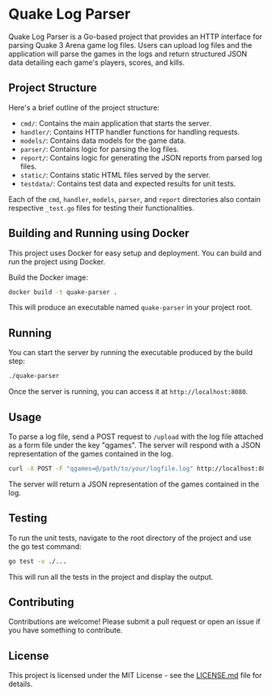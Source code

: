 # Quake Log Parser

Quake Log Parser is a Go-based project that provides an HTTP interface for parsing Quake 3 Arena game log files. Users can upload log files and the application will parse the games in the logs and return structured JSON data detailing each game's players, scores, and kills.

## Project Structure

Here's a brief outline of the project structure:

- `cmd/`: Contains the main application that starts the server.
- `handler/`: Contains HTTP handler functions for handling requests.
- `models/`: Contains data models for the game data.
- `parser/`: Contains logic for parsing the log files.
- `report/`: Contains logic for generating the JSON reports from parsed log files.
- `static/`: Contains static HTML files served by the server.
- `testdata/`: Contains test data and expected results for unit tests.

Each of the `cmd`, `handler`, `models`, `parser`, and `report` directories also contain respective `_test.go` files for testing their functionalities.

## Building and Running using Docker

This project uses Docker for easy setup and deployment. You can build and run the project using Docker.

Build the Docker image:

```bash
docker build -t quake-parser .
```

This will produce an executable named `quake-parser` in your project root.

## Running

You can start the server by running the executable produced by the build step:

```bash
./quake-parser
```

Once the server is running, you can access it at `http://localhost:8080`.

## Usage

To parse a log file, send a POST request to `/upload` with the log file attached as a form file under the key "qgames". The server will respond with a JSON representation of the games contained in the log.

```bash
curl -X POST -F "qgames=@/path/to/your/logfile.log" http://localhost:8080/upload
```

The server will return a JSON representation of the games contained in the log.

## Testing

To run the unit tests, navigate to the root directory of the project and use the go test command:

```bash
go test -v ./...
```

This will run all the tests in the project and display the output.

## Contributing

Contributions are welcome! Please submit a pull request or open an issue if you have something to contribute.

## License

This project is licensed under the MIT License - see the [LICENSE.md](LICENSE.md) file for details.
